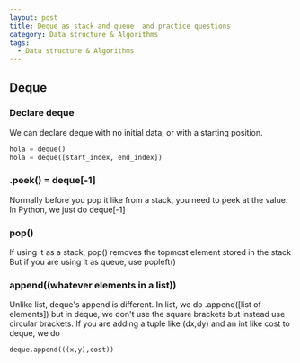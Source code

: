 ```yaml
---
layout: post
title: Deque as stack and queue  and practice questions
category: Data structure & Algorithms
tags:
  - Data structure & Algorithms
---
```


## Deque
### Declare deque
We can declare deque with no initial data, or with a starting position.
```python
hola = deque()
hola = deque([start_index, end_index])
```

### .peek() = deque[-1]
Normally before you pop it like from a stack, you need to peek at the value.
In Python, we just do deque[-1]

### pop()
If using it as a stack, pop() removes the topmost element stored in the stack
But if you are using it as queue, use popleft()

### append((whatever elements in a list))
Unlike list, deque's append is different. In list, we do .append([list of elements])
but in deque, we don't use the square brackets but instead use circular brackets.
If you are adding a tuple like (dx,dy) and an int like cost to deque, we do 
```python
deque.append(((x,y),cost))
```

